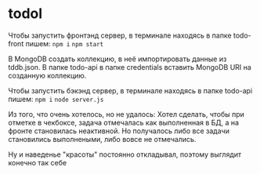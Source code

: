 # todol
Чтобы запустить фронтэнд сервер, в терминале находясь в папке todo-front пишем:
  `npm i`
  `npm start`

В MongoDB создать коллекцию, в неё импортировать данные из tddb.json.
В папке todo-api в папке credentials вставить MongoDB URI на созданную коллекцию.

Чтобы запустить бэкэнд сервер, в терминале находясь в папке todo-api пишем:
  `npm i`
  `node server.js`

  Из того, что очень хотелось, но не удалось: Хотел сделать, чтобы при отметке в чекбоксе, задача отмечалась как выполненная в БД, а на фронте становилась неактивной. Но получалось либо все задачи становились выполнеными, либо вовсе не отмечались.

  Ну и наведенье "красоты" постоянно откладывал, поэтому выглядит конечно так себе
